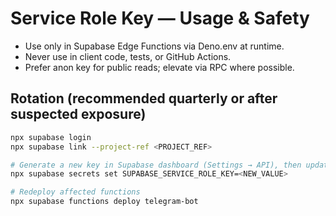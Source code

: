 # Service Role Key — Usage & Safety

- Use only in Supabase Edge Functions via Deno.env at runtime.
- Never use in client code, tests, or GitHub Actions.
- Prefer anon key for public reads; elevate via RPC where possible.

## Rotation (recommended quarterly or after suspected exposure)
```bash
npx supabase login
npx supabase link --project-ref <PROJECT_REF>

# Generate a new key in Supabase dashboard (Settings → API), then update Edge Secrets:
npx supabase secrets set SUPABASE_SERVICE_ROLE_KEY=<NEW_VALUE>

# Redeploy affected functions
npx supabase functions deploy telegram-bot
```
